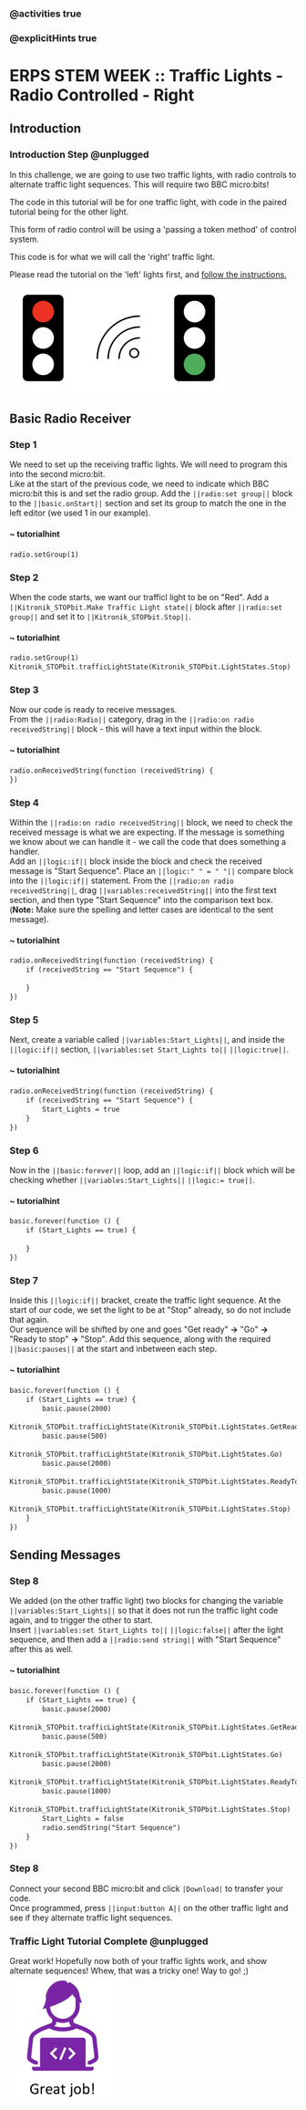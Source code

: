 ### @activities true
### @explicitHints true

# ERPS STEM WEEK :: Traffic Lights - Radio Controlled - Right

## Introduction
### Introduction Step @unplugged
In this challenge, we are going to use two traffic lights, with radio controls to alternate traffic light sequences. This will require two BBC micro:bits!  
  
The code in this tutorial will be for one traffic light, with code in the paired tutorial being for the other light.  
  
This form of radio control will be using a 'passing a token method' of control system.  
  
This code is for what we will call the 'right' traffic light.  
  
Please read the tutorial on the 'left' lights first, and [follow the instructions.](https://makecode.microbit.org/#tutorial:github:niaxotim/erps-traffic-lights-radio-controlled-left/traffic-lights-radio-left)
![Radio traffic lights](https://raw.githubusercontent.com/niaxotim/erps-traffic-lights-radio-controlled-right/master/assets/traffic_lights_radio.png)


## Basic Radio Receiver
### Step 1
We need to set up the receiving traffic lights. We will need to program this into the second micro:bit.  
Like at the start of the previous code, we need to indicate which BBC micro:bit this is and set the radio group. Add the ``||radio:set group||`` block to the ``||basic.onStart||`` section and set its group to match the one in the left editor (we used 1 in our example). 

#### ~ tutorialhint
```blocks
radio.setGroup(1)
```
### Step 2
When the code starts, we want our trafficl light to be on "Red".  Add a ``||Kitronik_STOPbit.Make Traffic Light state||`` block after ``||radio:set group||`` and set it to ``||Kitronik_STOPbit.Stop||``.

#### ~ tutorialhint
```blocks
radio.setGroup(1)
Kitronik_STOPbit.trafficLightState(Kitronik_STOPbit.LightStates.Stop)
```

### Step 3
Now our code is ready to receive messages.  
From the ``||radio:Radio||`` category, drag in the ``||radio:on radio receivedString||`` block - this will have a text input within the block.

#### ~ tutorialhint
```blocks
radio.onReceivedString(function (receivedString) {
})
```

### Step 4
Within the ``||radio:on radio receivedString||`` block, we need to check the received message is what we are expecting. If the message is something we know about we can handle it - we call the code that does something a handler.  
Add an ``||logic:if||`` block inside the block and check the received message is "Start Sequence". Place an ``||logic:" " = " "||`` compare block into the ``||logic:if||`` statement. From the ``||radio:on radio receivedString||``, drag ``||variables:receivedString||`` into the first text section, and then type "Start Sequence" into the comparison text box. (**Note:** Make sure the spelling and letter cases are identical to the sent message).

#### ~ tutorialhint
```blocks
radio.onReceivedString(function (receivedString) {
    if (receivedString == "Start Sequence") {
    	
    }
})
```

### Step 5
Next, create a variable called ``||variables:Start_Lights||``, and inside the ``||logic:if||`` section, ``||variables:set Start_Lights to||`` ``||logic:true||``.

#### ~ tutorialhint
```blocks
radio.onReceivedString(function (receivedString) {
    if (receivedString == "Start Sequence") {
        Start_Lights = true
    }
})
```

### Step 6
Now in the ``||basic:forever||`` loop, add an ``||logic:if||`` block which will be checking whether ``||variables:Start_Lights||`` ``||logic:= true||``.

#### ~ tutorialhint
```blocks
basic.forever(function () {
    if (Start_Lights == true) {
    	
    }
})
```

### Step 7
Inside this ``||logic:if||`` bracket, create the traffic light sequence. At the start of our code, we set the light to be at "Stop" already, so do not include that again.  
Our sequence will be shifted by one and goes "Get ready" **->** "Go" **->** "Ready to stop" **->** "Stop". Add this sequence, along with the required ``||basic:pauses||`` at the start and inbetween each step.

#### ~ tutorialhint
```blocks
basic.forever(function () {
    if (Start_Lights == true) {
        basic.pause(2000)
        Kitronik_STOPbit.trafficLightState(Kitronik_STOPbit.LightStates.GetReady)
        basic.pause(500)
        Kitronik_STOPbit.trafficLightState(Kitronik_STOPbit.LightStates.Go)
        basic.pause(2000)
        Kitronik_STOPbit.trafficLightState(Kitronik_STOPbit.LightStates.ReadyToStop)
        basic.pause(1000)
        Kitronik_STOPbit.trafficLightState(Kitronik_STOPbit.LightStates.Stop)
    }
})
```

## Sending Messages
### Step 8
We added (on the other traffic light) two blocks for changing the variable ``||variables:Start_Lights||`` so that it does not run the traffic light code again, and to trigger the other to start.  
Insert ``||variables:set Start_Lights to||`` ``||logic:false||`` after the light sequence, and then add a ``||radio:send string||`` with "Start Sequence" after this as well.

#### ~ tutorialhint
```blocks
basic.forever(function () {
    if (Start_Lights == true) {
        basic.pause(2000)
        Kitronik_STOPbit.trafficLightState(Kitronik_STOPbit.LightStates.GetReady)
        basic.pause(500)
        Kitronik_STOPbit.trafficLightState(Kitronik_STOPbit.LightStates.Go)
        basic.pause(2000)
        Kitronik_STOPbit.trafficLightState(Kitronik_STOPbit.LightStates.ReadyToStop)
        basic.pause(1000)
        Kitronik_STOPbit.trafficLightState(Kitronik_STOPbit.LightStates.Stop)
        Start_Lights = false
        radio.sendString("Start Sequence")
    }
})
```

### Step 8
Connect your second BBC micro:bit and click ``|Download|`` to transfer your code.  
Once programmed, press ``||input:button A||`` on the other traffic light and see if they alternate traffic light sequences.

### Traffic Light Tutorial Complete @unplugged
Great work! Hopefully now both of your traffic lights work, and show alternate sequences!  Whew, that was a tricky one!
Way to go! ;)
![Great job](https://raw.githubusercontent.com/niaxotim/erps-traffic-lights-radio-controlled-right/master/assets/great_job.png)
